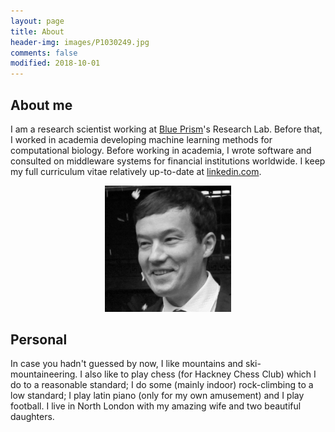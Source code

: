 ```yaml
---
layout: page
title: About
header-img: images/P1030249.jpg
comments: false
modified: 2018-10-01
---
```


## About me

I am a research scientist working at [Blue Prism](http://www.blueprism.com)'s Research Lab.
Before that, I worked in academia developing machine learning methods for computational biology.
Before working in academia, I wrote software and consulted on middleware systems for financial
institutions worldwide.
I keep my full curriculum vitae relatively up-to-date at
[linkedin.com](https://uk.linkedin.com/in/john-reid-8956434).

<p align="center">
  <img width='40%' src="/images/avatar.jpg"/>
</p>


## Personal

In case you hadn't guessed by now, I like mountains and ski-mountaineering.  I
also like to play chess (for Hackney Chess Club) which I do to a reasonable
standard; I do some (mainly indoor) rock-climbing to a low standard; I play
latin piano (only for my own amusement) and I play football. I live in North
London with my amazing wife and two beautiful daughters.
